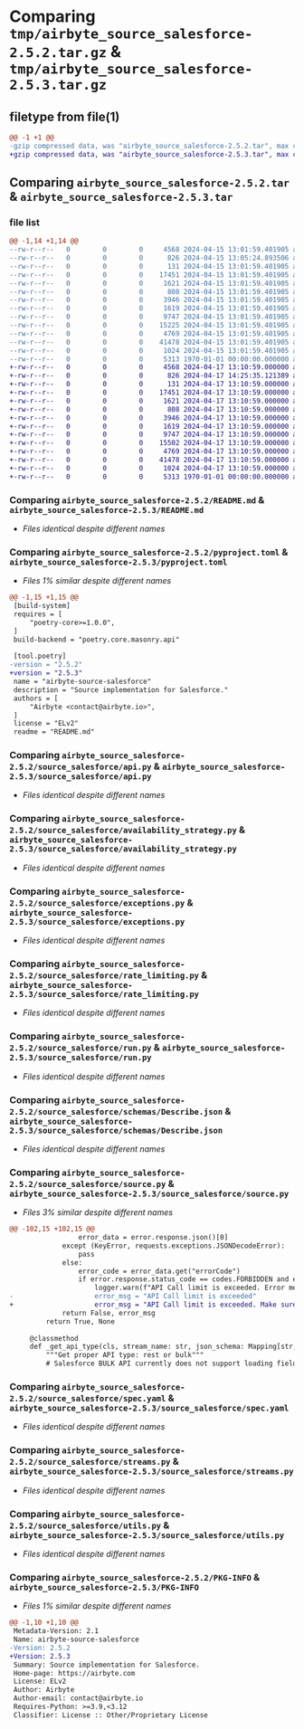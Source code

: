 # Comparing `tmp/airbyte_source_salesforce-2.5.2.tar.gz` & `tmp/airbyte_source_salesforce-2.5.3.tar.gz`

## filetype from file(1)

```diff
@@ -1 +1 @@
-gzip compressed data, was "airbyte_source_salesforce-2.5.2.tar", max compression
+gzip compressed data, was "airbyte_source_salesforce-2.5.3.tar", max compression
```

## Comparing `airbyte_source_salesforce-2.5.2.tar` & `airbyte_source_salesforce-2.5.3.tar`

### file list

```diff
@@ -1,14 +1,14 @@
--rw-r--r--   0        0        0     4568 2024-04-15 13:01:59.401905 airbyte_source_salesforce-2.5.2/README.md
--rw-r--r--   0        0        0      826 2024-04-15 13:05:24.893506 airbyte_source_salesforce-2.5.2/pyproject.toml
--rw-r--r--   0        0        0      131 2024-04-15 13:01:59.401905 airbyte_source_salesforce-2.5.2/source_salesforce/__init__.py
--rw-r--r--   0        0        0    17451 2024-04-15 13:01:59.401905 airbyte_source_salesforce-2.5.2/source_salesforce/api.py
--rw-r--r--   0        0        0     1621 2024-04-15 13:01:59.401905 airbyte_source_salesforce-2.5.2/source_salesforce/availability_strategy.py
--rw-r--r--   0        0        0      808 2024-04-15 13:01:59.401905 airbyte_source_salesforce-2.5.2/source_salesforce/exceptions.py
--rw-r--r--   0        0        0     3946 2024-04-15 13:01:59.401905 airbyte_source_salesforce-2.5.2/source_salesforce/rate_limiting.py
--rw-r--r--   0        0        0     1619 2024-04-15 13:01:59.401905 airbyte_source_salesforce-2.5.2/source_salesforce/run.py
--rw-r--r--   0        0        0     9747 2024-04-15 13:01:59.401905 airbyte_source_salesforce-2.5.2/source_salesforce/schemas/Describe.json
--rw-r--r--   0        0        0    15225 2024-04-15 13:01:59.401905 airbyte_source_salesforce-2.5.2/source_salesforce/source.py
--rw-r--r--   0        0        0     4769 2024-04-15 13:01:59.401905 airbyte_source_salesforce-2.5.2/source_salesforce/spec.yaml
--rw-r--r--   0        0        0    41478 2024-04-15 13:01:59.401905 airbyte_source_salesforce-2.5.2/source_salesforce/streams.py
--rw-r--r--   0        0        0     1024 2024-04-15 13:01:59.401905 airbyte_source_salesforce-2.5.2/source_salesforce/utils.py
--rw-r--r--   0        0        0     5313 1970-01-01 00:00:00.000000 airbyte_source_salesforce-2.5.2/PKG-INFO
+-rw-r--r--   0        0        0     4568 2024-04-17 13:10:59.000000 airbyte_source_salesforce-2.5.3/README.md
+-rw-r--r--   0        0        0      826 2024-04-17 14:25:35.121389 airbyte_source_salesforce-2.5.3/pyproject.toml
+-rw-r--r--   0        0        0      131 2024-04-17 13:10:59.000000 airbyte_source_salesforce-2.5.3/source_salesforce/__init__.py
+-rw-r--r--   0        0        0    17451 2024-04-17 13:10:59.000000 airbyte_source_salesforce-2.5.3/source_salesforce/api.py
+-rw-r--r--   0        0        0     1621 2024-04-17 13:10:59.000000 airbyte_source_salesforce-2.5.3/source_salesforce/availability_strategy.py
+-rw-r--r--   0        0        0      808 2024-04-17 13:10:59.000000 airbyte_source_salesforce-2.5.3/source_salesforce/exceptions.py
+-rw-r--r--   0        0        0     3946 2024-04-17 13:10:59.000000 airbyte_source_salesforce-2.5.3/source_salesforce/rate_limiting.py
+-rw-r--r--   0        0        0     1619 2024-04-17 13:10:59.000000 airbyte_source_salesforce-2.5.3/source_salesforce/run.py
+-rw-r--r--   0        0        0     9747 2024-04-17 13:10:59.000000 airbyte_source_salesforce-2.5.3/source_salesforce/schemas/Describe.json
+-rw-r--r--   0        0        0    15502 2024-04-17 13:10:59.000000 airbyte_source_salesforce-2.5.3/source_salesforce/source.py
+-rw-r--r--   0        0        0     4769 2024-04-17 13:10:59.000000 airbyte_source_salesforce-2.5.3/source_salesforce/spec.yaml
+-rw-r--r--   0        0        0    41478 2024-04-17 13:10:59.000000 airbyte_source_salesforce-2.5.3/source_salesforce/streams.py
+-rw-r--r--   0        0        0     1024 2024-04-17 13:10:59.000000 airbyte_source_salesforce-2.5.3/source_salesforce/utils.py
+-rw-r--r--   0        0        0     5313 1970-01-01 00:00:00.000000 airbyte_source_salesforce-2.5.3/PKG-INFO
```

### Comparing `airbyte_source_salesforce-2.5.2/README.md` & `airbyte_source_salesforce-2.5.3/README.md`

 * *Files identical despite different names*

### Comparing `airbyte_source_salesforce-2.5.2/pyproject.toml` & `airbyte_source_salesforce-2.5.3/pyproject.toml`

 * *Files 1% similar despite different names*

```diff
@@ -1,15 +1,15 @@
 [build-system]
 requires = [
     "poetry-core>=1.0.0",
 ]
 build-backend = "poetry.core.masonry.api"
 
 [tool.poetry]
-version = "2.5.2"
+version = "2.5.3"
 name = "airbyte-source-salesforce"
 description = "Source implementation for Salesforce."
 authors = [
     "Airbyte <contact@airbyte.io>",
 ]
 license = "ELv2"
 readme = "README.md"
```

### Comparing `airbyte_source_salesforce-2.5.2/source_salesforce/api.py` & `airbyte_source_salesforce-2.5.3/source_salesforce/api.py`

 * *Files identical despite different names*

### Comparing `airbyte_source_salesforce-2.5.2/source_salesforce/availability_strategy.py` & `airbyte_source_salesforce-2.5.3/source_salesforce/availability_strategy.py`

 * *Files identical despite different names*

### Comparing `airbyte_source_salesforce-2.5.2/source_salesforce/exceptions.py` & `airbyte_source_salesforce-2.5.3/source_salesforce/exceptions.py`

 * *Files identical despite different names*

### Comparing `airbyte_source_salesforce-2.5.2/source_salesforce/rate_limiting.py` & `airbyte_source_salesforce-2.5.3/source_salesforce/rate_limiting.py`

 * *Files identical despite different names*

### Comparing `airbyte_source_salesforce-2.5.2/source_salesforce/run.py` & `airbyte_source_salesforce-2.5.3/source_salesforce/run.py`

 * *Files identical despite different names*

### Comparing `airbyte_source_salesforce-2.5.2/source_salesforce/schemas/Describe.json` & `airbyte_source_salesforce-2.5.3/source_salesforce/schemas/Describe.json`

 * *Files identical despite different names*

### Comparing `airbyte_source_salesforce-2.5.2/source_salesforce/source.py` & `airbyte_source_salesforce-2.5.3/source_salesforce/source.py`

 * *Files 3% similar despite different names*

```diff
@@ -102,15 +102,15 @@
                 error_data = error.response.json()[0]
             except (KeyError, requests.exceptions.JSONDecodeError):
                 pass
             else:
                 error_code = error_data.get("errorCode")
                 if error.response.status_code == codes.FORBIDDEN and error_code == "REQUEST_LIMIT_EXCEEDED":
                     logger.warn(f"API Call limit is exceeded. Error message: '{error_data.get('message')}'")
-                    error_msg = "API Call limit is exceeded"
+                    error_msg = "API Call limit is exceeded. Make sure that you have enough API allocation for your organization needs or retry later. For more information, see https://developer.salesforce.com/docs/atlas.en-us.salesforce_app_limits_cheatsheet.meta/salesforce_app_limits_cheatsheet/salesforce_app_limits_platform_api.htm"
             return False, error_msg
         return True, None
 
     @classmethod
     def _get_api_type(cls, stream_name: str, json_schema: Mapping[str, Any], force_use_bulk_api: bool) -> str:
         """Get proper API type: rest or bulk"""
         # Salesforce BULK API currently does not support loading fields with data type base64 and compound data
```

### Comparing `airbyte_source_salesforce-2.5.2/source_salesforce/spec.yaml` & `airbyte_source_salesforce-2.5.3/source_salesforce/spec.yaml`

 * *Files identical despite different names*

### Comparing `airbyte_source_salesforce-2.5.2/source_salesforce/streams.py` & `airbyte_source_salesforce-2.5.3/source_salesforce/streams.py`

 * *Files identical despite different names*

### Comparing `airbyte_source_salesforce-2.5.2/source_salesforce/utils.py` & `airbyte_source_salesforce-2.5.3/source_salesforce/utils.py`

 * *Files identical despite different names*

### Comparing `airbyte_source_salesforce-2.5.2/PKG-INFO` & `airbyte_source_salesforce-2.5.3/PKG-INFO`

 * *Files 1% similar despite different names*

```diff
@@ -1,10 +1,10 @@
 Metadata-Version: 2.1
 Name: airbyte-source-salesforce
-Version: 2.5.2
+Version: 2.5.3
 Summary: Source implementation for Salesforce.
 Home-page: https://airbyte.com
 License: ELv2
 Author: Airbyte
 Author-email: contact@airbyte.io
 Requires-Python: >=3.9,<3.12
 Classifier: License :: Other/Proprietary License
```

